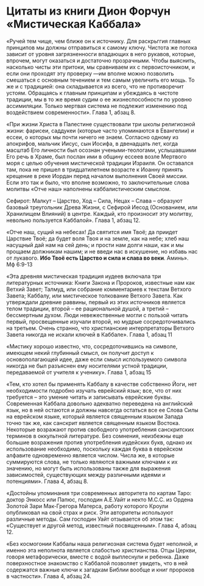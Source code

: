 # Цитаты из книги Дион Форчун «Мистическая Каббала»


«Ручей тем чище, чем ближе он к источнику. Для раскрьггия главных принципов мы должны отправиться к самому ключу. Чистота же потока зависит от уровня загрязненносги впадающих в него рукавов, которые, впрочем, могут оказаться и достаточно прозрачными. Чтобы выяснить, насколько чисты эти притоки, мы сравниваем их с первоисточником, и если они проходят эту проверку —им вполне можно позволить смешаться с основным течением и тем самым увеличить его мощь. То же и с традицией: она складывается из всего, что не противоречит устоям. Обращаясь к главным принципам и убеждаясь в чистоте традиции, мы в то же время судим о ее жизнеспособности по уровню ассимиляции. Только мертвая система не подлежит изменению под воздействием современности». Глава 1, абзац 8.


«При жизни Христа в Палестине существовали три школы религиозной жизни: фарисеи, саддукеи (которые часто упоминаются в Евангелии) и ессеи, о которых мы почти ничего не знаем. Согласно одному из апокрифов, мальчик Иисус, сын Иосифа, в двенадцать лет, когда масштаб Его личности был осознан учеными-теологами, услышавшими Его речь в Храме, был послан ими в общину ессеев возле Мертвого моря с целью обучения мистической традиции Израиля. Он оставался там, пока не пришел в тридцатилетнем возрасте к Иоанну принять крещение в реке Иордан перед началом выполнения Своей миссии. Если это так и было, что вполне возможно, то заключительные слова молитвы «Отче наш» наполнены каббалистическим смыслом. 

Сефирот: Малкут – Царство, Ход – Сила, Нецах – Слава – образуют базовый треугольник Древа Жизни, с Сефирой Иесод (Основанием, или Хранилищем Влияний) в центре. Каждый, кто произносит эту молитву, невольно пользуется Каббалой». Глава 1, абзац 12.

«Отче наш, сущий на небесах! Да святится имя Твоё; да приидет Царствие Твоё; да будет воля Твоя и на земле, как на небе; хлеб наш насущный дай нам на сей день; и прости нам долги наши, как и мы прощаем должникам нашим; и не введи нас в искушение, но избавь нас от лукавого. **Ибо Твоё есть Царство и сила и слава во веки**. Аминь». Мф 6:9-13

«Эта древняя мистическая традиция иудеев включала три литературных источника: Книги Закона и Пророков, известные нам как Ветхий Завет; Талмуд, или собрание комментариев к текстам Ветхого Завета; Каббалу, или мистическое толкование Ветхого Завета. Как утверждали древние раввины, первый из этих источников является телом традиции, второй – ее рациональной душой, а третий – бессмертным духом. Люди невежественные могли с пользой читать первый, просвещенные изучали второй, но мудрые сосредоточивались на третьем. Очень странно, что христианские интерпретаторы Ветхого Завета никогда не искали ключей в Каббале». Глава 1, абзац 11

«Мистику хорошо известно, что, сосредоточившись на символе, имеющем некий глубинный смысл, он получит доступ к основополагающей идее, даже если смысл используемого символа никогда не был разъяснен ему носителями устной традиции, передаваемой от учителя к ученику». Глава 1, абзац 15

«Тем, кто хотел бы применять Каббалу в качестве собственно Йоги, нет необходимости подробно изучать еврейский язык; все, что от них требуется – это умение читать и записывать еврейские буквы. Современная Каббала довольно адекватно переведена на английский язык, но в ней остаются и должны навсегда остаться все ее Слова Силы на еврейском языке, который является священным языком Запада точно так же, как санскрит является священным языком Востока. Некоторые возражают против свободного употребления санскритских терминов в оккультной литературе. Без сомнения, неизбежны еще большие возражения против употребления
иудейских букв, однако их использование необходимо, поскольку каждая буква в еврейском алфавите одновременно является числом. Числа же, в которые суммируются слова, не только являются важными ключами к их значению, но могут быть использованы также для выражения зависимостей, существующих между различными идеями и потенциями». Глава 4, абзац 8.

«Достойны упоминания три современных авторитета по картам Таро: доктор Энкосс или Папюс, господин А.Е.Уайт и некто М.С.С. из Ордена Золотой Зари Мак-Грегора Матерса, работу которого Кроули опубликовал на свой страх и риск. Эти авторитеты используют различные методы. Сам господин Уайт отзывается об этом так: «Существует и другой
метод, известный посвященным». Глава 4, абзац 12.

«Без космогонии Каббалы наша религиозная система будет неполной, и именно эта неполнота является слабостью христианства. Отцы Церкви, говоря метафорически, вместе с водой выплеснули и ребенка. Даже поверхностное знакомство с Каббалой позволяет увидеть, что в ней содержатся важные ключи к загадкам Библии вообще и книг пророков в частности». Глава 4, абзац 24.